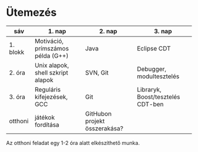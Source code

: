 # Ütemezés

sáv     | 1. nap                               | 2. nap                               | 3. nap                               |
------- | ------------------------------------ | ------------------------------------ | ------------------------------------ |
1. blokk  | Motiváció, prímszámos példa (G++)    | Java          | Eclipse CDT                          |
2. óra  | Unix alapok, shell szkript alapok    | SVN, Git                             | Debugger, modultesztelés             |
3. óra  | Reguláris kifejezések, GCC           | Git                                  | Libraryk, Boost/tesztelés CDT-ben    |
otthoni | játékok fordítása                    | GitHubon projekt összerakása?        |                                      |

Az otthoni feladat egy 1-2 óra alatt elkészíthető munka.
